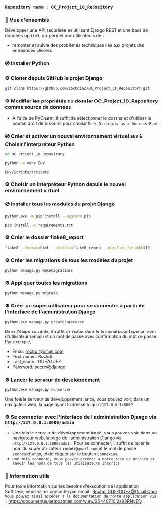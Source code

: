 ### `Repository name : OC_Project_10_Repository`
### 📖 Vue d'ensemble
Développer une API sécurisée en utilisant Django REST et une base de données `sqlite3`, 
qui permet aux utilisateurs de :
- remonter et suivre des problèmes techniques liés aux projets des entreprises clientes

### 💿 Installer Python
### ⚙️ Cloner depuis GitHub le projet Django
```bash
git clone https://github.com/RochdiGZ/OC_Project_10_Repository.git
```
### ⚙️ Modifier les propriétés du dossier OC_Project_10_Repository comme source de données
-  A l'aide de PyCharm, il suffit de sélectionner le dossier et d'utiliser le bouton droit de la souris pour choisir 
`Mark Directory as > Sources Root`
### 💿 Créer et activer un nouvel environnement virtuel `ENV` & Choisir l'interpréteur Python
```bash
cd OC_Project_10_Repository
```
```bash
python -m venv ENV
```
```bash
ENV/Scripts/activate
```
### ⚙️ Choisir un interpréteur Python depuis le nouvel environnement virtuel
### 💿 Installer tous les modules du projet Django
```bash
python.exe -m pip install --upgrade pip
``` 
```bash
pip install -r requirements.txt
```
### ⚙️ Créer le dossier flake8_report
```bash
flake8 --format=html --htmldir=flake8_report --max-line-length=119
```
### ⚙️ Créer les migrations de tous les modèles du projet
```bash
python manage.py makemigrations
``` 
### ⚙️ Appliquer toutes les migrations
```bash
python manage.py migrate
``` 
### ⚙️ Créer un super utilisateur pour se connecter à partir de l'interface de l'administration Django
```bash
python.exe manage.py createsuperuser
``` 
Dans l'étape suivante, il suffit de rester dans le terminal pour taper un nom d'utilisateur (email) et un mot de passe 
avec confirmation du mot de passe. Par exemple, 
- Email: rochdi@gmail.com
- First_name : Rochdi
- Last_name : GUEZGUEZ
- Password: secret@django
### ⚙️ Lancer le serveur de développement
```bash
python.exe manage.py runserver
``` 
Une fois le serveur de développement lancé, vous pouvez voir, dans un navigateur web, la page ayant l'adresse 
`http://127.0.0.1:8000`
### ⚙️ Se connecter avec l'interface de l'administration Django via `http://127.0.0.1:8000/admin`
- Une fois le serveur de développement lancé, vous pouvez voir, dans un navigateur web, la page de l'administration 
Django via `http://127.0.0.1:8000/admin`. Pour se connecter, il suffit de taper le nom du super utilisateur 
`rochdi@gmail.com` et le mot de passe `secret@django`, et de cliquer sur le bouton `Connexion`.
- `Une fois connecté, vous pouvez accéder à notre base de données et savoir les noms de tous les utilisateurs inscrits`
### 📖 Information utile
Pour toute information sur les besoins d'exécution de l'application SoftDesk, veuillez me contacter par email :
Rochdi.GUEZGUEZ@Gmail.Com
`Vous pouvez ainsi accéder à la documentation de notre application via :`
https://documenter.getpostman.com/view/26440710/2s93RNyEfy
